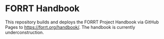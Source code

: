 # FORRT Handbook

This repository builds and deploys the FORRT Project Handbook via GitHub Pages to https://forrt.org/handbook/. 
The handbook is currently underconstruction. 
